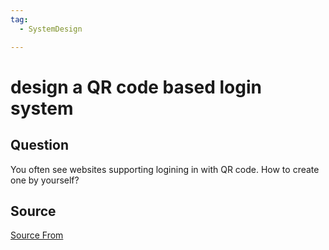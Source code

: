 ```yaml
---
tag:
  - SystemDesign

---
```

  
# design a QR code based login system

## Question
You often see websites supporting logining in with QR code. How to create one by yourself?




##  Source
[Source From](https://bigfrontend.dev/design/QRcode-to-login)

  